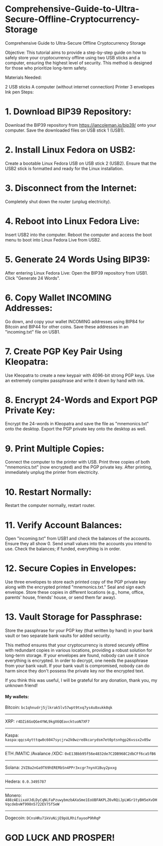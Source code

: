 # Comprehensive-Guide-to-Ultra-Secure-Offline-Cryptocurrency-Storage
Comprehensive Guide to Ultra-Secure Offline Cryptocurrency Storage

Objective:
This tutorial aims to provide a step-by-step guide on how to safely store your cryptocurrency offline using two USB sticks and a computer, ensuring the highest level of security. This method is designed for those who prioritize long-term safety.

Materials Needed:

2 USB sticks
A computer (without internet connection)
Printer
3 envelopes
Ink pen
Steps:

# 1. Download BIP39 Repository:

Download the BIP39 repository from https://iancoleman.io/bip39/ onto your computer.
Save the downloaded files on USB stick 1 (USB1).

# 2. Install Linux Fedora on USB2:

Create a bootable Linux Fedora USB on USB stick 2 (USB2).
Ensure that the USB2 stick is formatted and ready for the Linux installation.
# 3. Disconnect from the Internet:

Completely shut down the router (unplug electricity).
# 4. Reboot into Linux Fedora Live:

Insert USB2 into the computer.
Reboot the computer and access the boot menu to boot into Linux Fedora Live from USB2.
# 5. Generate 24 Words Using BIP39:

After entering Linux Fedora Live:
Open the BIP39 repository from USB1.
Click "Generate 24 Words".
# 6. Copy Wallet INCOMING Addresses:

Go down, and copy your wallet INCOMING addresses using BIP84 for Bitcoin and BIP44 for other coins.
Save these addresses in an "incoming.txt" file on USB1.
# 7. Create PGP Key Pair Using Kleopatra:

Use Kleopatra to create a new keypair with 4096-bit strong PGP keys.
Use an extremely complex passphrase and write it down by hand with ink.
# 8. Encrypt 24-Words and Export PGP Private Key:

Encrypt the 24-words in Kleopatra and save the file as "mnemonics.txt" onto the desktop.
Export the PGP private key onto the desktop as well.
# 9. Print Multiple Copies:

Connect the computer to the printer with USB.
Print three copies of both "mnemonics.txt" (now encrypted) and the PGP private key.
After printing, immediately unplug the printer from electricity.
# 10. Restart Normally:

Restart the computer normally, restart router.
# 11. Verify Account Balances:

Open "incoming.txt" from USB1 and check the balances of the accounts. Ensure they all show 0.
Send small values into the accounts you intend to use.
Check the balances; if funded, everything is in order.
# 12. Secure Copies in Envelopes:

Use three envelopes to store each printed copy of the PGP private key along with the encrypted printed "mnemonics.txt."
Seal and sign each envelope.
Store these copies in different locations (e.g., home, office, parents' house, friends' house, or send them far away).
# 13. Vault Storage for Passphrase:

Store the passphrase for your PGP key (that written by hand) in your bank vault or two separate bank vaults for added security.

This method ensures that your cryptocurrency is stored securely offline with redundant copies in various locations, providing a robust solution for long-term storage. If your envelopes are found, nobody can use it since everything is encrypted. In order to decrypt, one needs the passphrase from your bank vault. If your bank vault is compromised, nobody can do harm since they don't possess the private key nor the encrypted text.

If you think this was useful, I will be grateful for any donation, thank you, my unknown friend!

#### My wallets:

Bitcoin: 
`bc1qhnudrj5jlkrak5lv57wpt9txq7ys4u8xukk0qk`

---
XRP:
`r4DZi6GoQGe4YWL9kgX6QEavcktuoN7XF7`


---
Kaspa:
`kaspa:qqcs4ytttqw0c6047sycjrw2k0wzre8kcarydsm7et0ptsnhgp26vssx2v05w`


---
ETH /MATIC /Avalance /XDC:
`0xE13Bbb95f56e4832de7C2DB968C2dbCFf6ca5fB6`



---
Solana:
`2VZ8a2nGa9T69hERERbSn4PPr3xcgr7nynX1Buy2pxxg`



---
Hedera:
`0.0.3495787`


---
Monero:
`488zAEiixaVJdLDyCqNLFaPzuwybmzbAXaSme1EoUBFAKPLZ6vRQiJpLWGr1tyBH5eXvDHVqcdebvWf998n5722EV7SfSeW`


---
Dogecoin:
`DCnsHRu71kVuNijE9pULRhifayooP9hRqP`


# GOD LUCK AND PROSPER!
